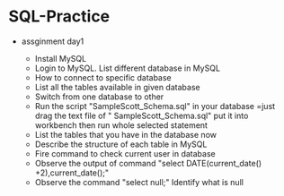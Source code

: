 # SQL-Practice

 - assginment day1
   
   -  Install MySQL
   -  Login to MySQL. List different database in MySQL
   -  How to connect to specific database
   -  List all the tables available in given database
   -  Switch from one database to other
   -  Run the script "SampleScott_Schema.sql" in your database =just drag the text file of " SampleScott_Schema.sql" put it into workbench then run whole selected statement
   -  List the tables that you have in the database now
   -  Describe the structure of each table in MySQL
   -  Fire command to check current user in database
   -  Observe the output of command "select DATE(current_date() +2),current_date();"
   -  Observe the command "select null;"  Identify what is null
